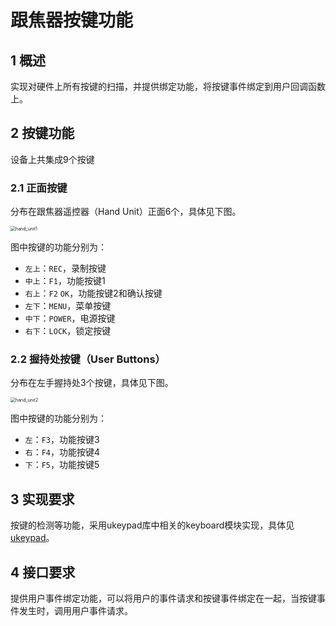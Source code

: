 # 跟焦器按键功能

## 1 概述

实现对硬件上所有按键的扫描，并提供绑定功能，将按键事件绑定到用户回调函数上。

## 2 按键功能

设备上共集成9个按键

### 2.1 正面按键

分布在跟焦器遥控器（Hand Unit）正面6个，具体见下图。

<img src=".\..\..\..\Images\hand_unit1.png" alt="hand_unit1" style="zoom:50%;" />

图中按键的功能分别为：

- ```左上```：```REC```，录制按键
- ```中上```：```F1```，功能按键1
- ```右上```：```F2``` ```OK```，功能按键2和确认按键
- ```左下```：```MENU```，菜单按键
- ```中下```：```POWER```，电源按键
- ```右下```：```LOCK```，锁定按键

### 2.2 握持处按键（User Buttons）

分布在左手握持处3个按键，具体见下图。

<img src=".\..\..\..\Images\hand_unit2.png" alt="hand_unit2" style="zoom:50%;" />

图中按键的功能分别为：

- ```左```：```F3```，功能按键3
- ```右```：```F4```，功能按键4
- ```下```：```F5```，功能按键5

## 3 实现要求

按键的检测等功能，采用ukeypad库中相关的keyboard模块实现，具体见[ukeypad](https://gitee.com/lyworkspace/ukeypad.git)。

## 4 接口要求

提供用户事件绑定功能，可以将用户的事件请求和按键事件绑定在一起，当按键事件发生时，调用用户事件请求。
